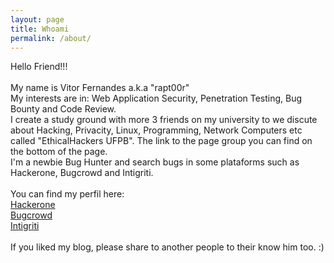 ```yaml
---
layout: page
title: Whoami
permalink: /about/
---
```


Hello Friend!!!
<br>
<br>
My name is Vitor Fernandes a.k.a "rapt00r"
<br>
My interests are in: Web Application Security, Penetration Testing, Bug Bounty and Code Review.
<br>
I create a study ground with more 3 friends on my university to we discute about Hacking, Privacity, Linux, Programming, Network Computers etc called "EthicalHackers UFPB". The link to the page group you can find on the bottom of the page.
<br>
I'm a newbie Bug Hunter and search bugs in some plataforms such as Hackerone, Bugcrowd and Intigriti.
<br>
<br>
You can find my perfil here:
<br>
<a href="https://hackerone.com/rapt00r" target="_blank">Hackerone</a>
<br>
<a href="https://bugcrowd.com/rapt00r" target="_blank">Bugcrowd </a>
<br>
<a href="https://www.intigriti.com/public/profile/rapt00r" target="_blank">Intigriti</a>
<br>
<br>
If you liked my blog, please share to another people to their know him too. :)